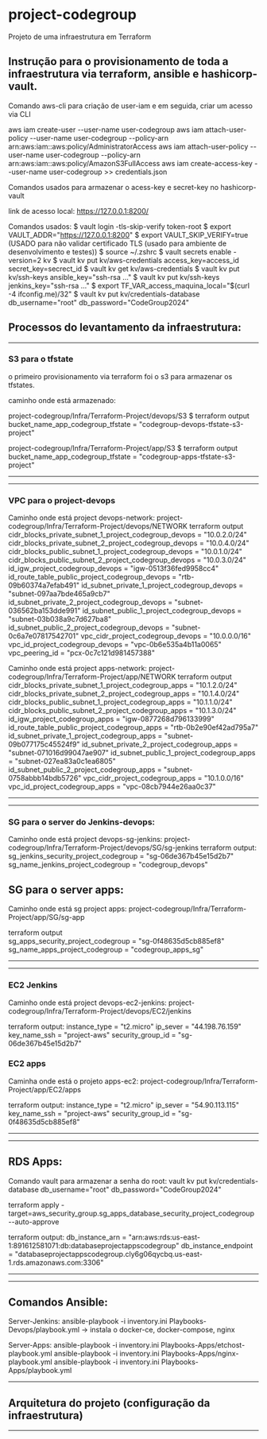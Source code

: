 # project-codegroup
Projeto de uma infraestrutura em Terraform

## Instrução para o provisionamento de toda a infraestrutura via terraform, ansible e hashicorp-vault. 

Comando aws-cli para criação de user-iam e em seguida, criar um acesso via CLI 

 aws iam create-user --user-name user-codegroup
 aws iam attach-user-policy --user-name user-codegroup --policy-arn arn:aws:iam::aws:policy/AdministratorAccess
 aws iam attach-user-policy --user-name user-codegroup --policy-arn arn:aws:iam::aws:policy/AmazonS3FullAccess
 aws iam create-access-key --user-name user-codegroup >> credentials.json

 Comandos usados para armazenar o acess-key e secret-key no hashicorp-vault

 link de acesso local:
 https://127.0.0.1:8200/

 Comandos usados:
 $ vault login -tls-skip-verify token-root
 $ export VAULT_ADDR="https://127.0.0.1:8200"
 $ export VAULT_SKIP_VERIFY=true  (USADO para não validar certificado TLS (usado para ambiente de desenvolvimento e testes))
 $ source ~/.zshrc
 $ vault secrets enable -version=2 kv
 $ vault kv put kv/aws-credentials access_key=access_id secret_key=secrect_id
 $ vault kv get kv/aws-credentials
 $ vault kv put kv/ssh-keys ansible_key="ssh-rsa ..."
 $ vault kv put kv/ssh-keys jenkins_key="ssh-rsa ..." 
 $ export TF_VAR_access_maquina_local="$(curl -4 ifconfig.me)/32"
 $ vault kv put kv/credentials-database db_username="root" db_password="CodeGroup2024"

## Processos do levantamento da infraestrutura:

--------------------------------------------------------------------------------
### S3 para o tfstate
o primeiro provisionamento via terraform foi o s3 para armazenar os tfstates. 

caminho onde está armazenado:

project-codegroup/Infra/Terraform-Project/devops/S3
$ terraform output              
bucket_name_app_codegroup_tfstate = "codegroup-devops-tfstate-s3-project"

project-codegroup/Infra/Terraform-Project/app/S3
$ terraform output              
bucket_name_app_codegroup_tfstate = "codegroup-apps-tfstate-s3-project"

--------------------------------------------------------------------------------

--------------------------------------------------------------------------------

### VPC para o project-devops 

Caminho onde está project devops-network:
project-codegroup/Infra/Terraform-Project/devops/NETWORK
terraform output              
cidr_blocks_private_subnet_1_project_codegroup_devops = "10.0.2.0/24"
cidr_blocks_private_subnet_2_project_codegroup_devops = "10.0.4.0/24"
cidr_blocks_public_subnet_1_project_codegroup_devops = "10.0.1.0/24"
cidr_blocks_public_subnet_2_project_codegroup_devops = "10.0.3.0/24"
id_igw_project_codegroup_devops = "igw-0513f36fed9958cc4"
id_route_table_public_project_codegroup_devops = "rtb-09b60374a7efab491"
id_subnet_private_1_project_codegroup_devops = "subnet-097aa7bde465a9cb7"
id_subnet_private_2_project_codegroup_devops = "subnet-036562ba153dde991"
id_subnet_public_1_project_codegroup_devops = "subnet-03b038a9c7d627ba8"
id_subnet_public_2_project_codegroup_devops = "subnet-0c6a7e07817542701"
vpc_cidr_project_codegroup_devops = "10.0.0.0/16"
vpc_id_project_codegroup_devops = "vpc-0b6e535a4b11a0065"
vpc_peering_id = "pcx-0c7c121d981457388"

Caminho onde está project apps-network:
project-codegroup/Infra/Terraform-Project/app/NETWORK
terraform output              
cidr_blocks_private_subnet_1_project_codegroup_apps = "10.1.2.0/24"
cidr_blocks_private_subnet_2_project_codegroup_apps = "10.1.4.0/24"
cidr_blocks_public_subnet_1_project_codegroup_apps = "10.1.1.0/24"
cidr_blocks_public_subnet_2_project_codegroup_apps = "10.1.3.0/24"
id_igw_project_codegroup_apps = "igw-0877268d796133999"
id_route_table_public_project_codegroup_apps = "rtb-0b2e90ef42ad795a7"
id_subnet_private_1_project_codegroup_apps = "subnet-09b077175c45524f9"
id_subnet_private_2_project_codegroup_apps = "subnet-071016d99047ae907"
id_subnet_public_1_project_codegroup_apps = "subnet-027ea83a0c1ea6805"
id_subnet_public_2_project_codegroup_apps = "subnet-0758abbb14bdb5726"
vpc_cidr_project_codegroup_apps = "10.1.0.0/16"
vpc_id_project_codegroup_apps = "vpc-08cb7944e26aa0c37"

--------------------------------------------------------------------------------

--------------------------------------------------------------------------------
### SG para o server do Jenkins-devops:
Caminho onde está project devops-sg-jenkins:
project-codegroup/Infra/Terraform-Project/devops/SG/sg-jenkins
terraform output:
sg_jenkins_security_project_codegroup = "sg-06de367b45e15d2b7"
sg_name_jenkins_project_codegroup = "codegroup_devops"

## SG para o server apps:
Caminho onde está sg project apps:
project-codegroup/Infra/Terraform-Project/app/SG/sg-app

terraform output              
sg_apps_security_project_codegroup = "sg-0f48635d5cb885ef8"
sg_name_apps_project_codegroup = "codegroup_apps_sg"

---------------------------------------------------------------------------------

---------------------------------------------------------------------------------
### EC2 Jenkins 
Caminho onde está project devops-ec2-jenkins:
project-codegroup/Infra/Terraform-Project/devops/EC2/jenkins

terraform output:
instance_type = "t2.micro"
ip_sever = "44.198.76.159"
key_name_ssh = "project-aws"
security_group_id = "sg-06de367b45e15d2b7"

### EC2 apps
Caminha onde está o projeto apps-ec2:
project-codegroup/Infra/Terraform-Project/app/EC2/apps

terraform output:
instance_type = "t2.micro"
ip_sever = "54.90.113.115"
key_name_ssh = "project-aws"
security_group_id = "sg-0f48635d5cb885ef8"

-----------------------------------------------------------------------------------
-----------------------------------------------------------------------------------
## RDS Apps:

Comando vault para armazenar a senha do root:
vault kv put kv/credentials-database db_username="root" db_password="CodeGroup2024"

terraform apply -target=aws_security_group.sg_apps_database_security_project_codegroup --auto-approve

terraform output:
db_instance_arn = "arn:aws:rds:us-east-1:891612581071:db:databaseprojectappscodegroup"
db_instance_endpoint = "databaseprojectappscodegroup.cly6g06qycbq.us-east-1.rds.amazonaws.com:3306"

-----------------------------------------------------------------------------------------------------
-----------------------------------------------------------------------------------------------------

## Comandos Ansible:
Server-Jenkins:
ansible-playbook -i inventory.ini Playbooks-Devops/playbook.yml  -> instala o docker-ce, docker-compose, nginx


Server-Apps:
ansible-playbook -i inventory.ini Playbooks-Apps/etchost-playbook.yml
ansible-playbook -i inventory.ini Playbooks-Apps/nginx-playbook.yml
ansible-playbook -i inventory.ini Playbooks-Apps/playbook.yml



----------------------------------------------------------------------------------------

## Arquitetura do projeto (configuração da infraestrutura)





----------------------------------------------------------------------------------------




